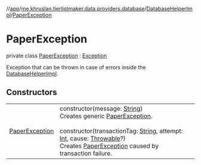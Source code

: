 //[app](../../../../index.md)/[me.khruslan.tierlistmaker.data.providers.database](../../index.md)/[DatabaseHelperImpl](../index.md)/[PaperException](index.md)

# PaperException

private class [PaperException](index.md) : [Exception](https://developer.android.com/reference/kotlin/java/lang/Exception.html)

Exception that can be thrown in case of errors inside the [DatabaseHelperImpl](../index.md).

## Constructors

| | |
|---|---|
| [PaperException](-paper-exception.md) | constructor(message: [String](https://kotlinlang.org/api/latest/jvm/stdlib/kotlin/-string/index.html))<br>Creates generic [PaperException](index.md).<br><br>constructor(transactionTag: [String](https://kotlinlang.org/api/latest/jvm/stdlib/kotlin/-string/index.html), attempt: [Int](https://kotlinlang.org/api/latest/jvm/stdlib/kotlin/-int/index.html), cause: [Throwable](https://kotlinlang.org/api/latest/jvm/stdlib/kotlin/-throwable/index.html)?)<br>Creates [PaperException](index.md) caused by transaction failure. |
